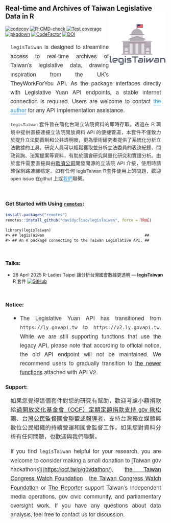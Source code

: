 
<!-- README.md is generated from README.Rmd. Please edit that file -->

## Real-time and Archives of Taiwan Legislative Data in R <img src="man/figures/logo.png" align="right" width="180"/>

<!-- badges: start -->

[![codecov](https://codecov.io/gh/davidycliao/legisTaiwan/branch/master/graph/badge.svg?token=HVVTCOE90D)](https://codecov.io/gh/davidycliao/legisTaiwan)
[![R-CMD-check](https://github.com/davidycliao/legisTaiwan/actions/workflows/R-CMD-check.yaml/badge.svg)](https://github.com/davidycliao/legisTaiwan/actions/workflows/R-CMD-check.yaml)
[![Test
coverage](https://github.com/davidycliao/legisTaiwan/actions/workflows/test-coverage.yaml/badge.svg)](https://github.com/davidycliao/legisTaiwan/actions/workflows/test-coverage.yaml)
[![pkgdown](https://github.com/davidycliao/legisTaiwan/actions/workflows/pkgdown.yaml/badge.svg)](https://github.com/davidycliao/legisTaiwan/actions/workflows/pkgdown.yaml)
[![CodeFactor](https://www.codefactor.io/repository/github/davidycliao/legistaiwan/badge)](https://www.codefactor.io/repository/github/davidycliao/legistaiwan)
[![DOI](https://zenodo.org/badge/DOI/10.5281/zenodo.7633962.svg)](https://doi.org/10.5281/zenodo.7633962)
<!-- badges: end -->

<div style="text-align: justify; font-size: 1.1rem; line-height: 1.6; color: #333; max-width: 800px; margin: 1rem auto; padding: 0 1rem; font-family: 'Helvetica Neue', Arial, sans-serif;">

`legisTaiwan` is designed to streamline access to real-time archives of
Taiwan’s legislative data, drawing inspiration from the UK’s
TheyWorkForYou API. As the package interfaces directly with Legislative
Yuan API endpoints, a stable internet connection is required. Users are
welcome to contact
<a href="https://davidycliao.github.io" style="color: #3498db; text-decoration: none; border-bottom: 1px solid #3498db;">the
author</a> for any API implementation assistance.

</div>

<div style="text-align: justify; font-size: 0.95rem; line-height: 1.6; color: #333; max-width: 800px; margin: 1rem auto; padding: 0 1rem; font-family: 'Helvetica Neue', Arial, sans-serif;">

`legisTaiwan` 套件旨在簡化台灣立法院資料的即時存取。透過在 R
環境中提供直接連接立法院開放資料 API
的便捷管道，本套件不僅致力於提升立法問責制和公共透明度，更為學術研究者提供了系統化分析立法數據的工具。研究人員可以輕鬆獲取並分析立法委員的表決紀錄、問政質詢、法案提案等資料，有助於國會研究與量化研究和實證分析。由於套件需要直接與由[歐噴公司](https://openfun.tw/#works)開發開源的立法院
API 介接，使用時請確保網路連線穩定。如有任何 legisTaiwan
R套件使用上的問題，歡迎open issue 在githut
上或<a href="https://davidycliao.github.io" style="color: #3498db; text-decoration: none; border-bottom: 1px solid #3498db;">我們</a>聯繫。

</div>

<br>

### Get Started with Using [`remotes`](https://github.com/r-lib/remotes):

``` r
install.packages("remotes")
remotes::install_github("davidycliao/legisTaiwan", force = TRUE)
```

    library(legisTaiwan)
    #> ## legisTaiwan                                            ##
    #> ## An R package connecting to the Taiwan Legislative API. ##

<br>

### Talks:

- 28 April 2025 R-Ladies Taipei 讓分析台灣國會數據更透明 —
  **legisTaiwan** R 套件
  [![GitHub](https://img.shields.io/badge/GitHub-181717?style=for-the-badge&logo=github&logoColor=white)](https://github.com/davidycliao/r-ladies-tpe-legistaiwan?tab=readme-ov-file)

<br>

### Notice:

<div style="text-align: justify; font-size: 1.1rem; line-height: 1.6; color: #333; max-width: 800px; margin: 1rem auto; padding: 0 1rem; font-family: 'Helvetica Neue', Arial, sans-serif;">

- The Legislative Yuan API has transitioned from `https://ly.govapi.tw`
  to `https://v2.ly.govapi.tw`. While we are still supporting functions
  that use the legacy API, please note that according to official
  notice, the old API endpoint will not be maintained. We recommend
  users to gradually transition to [the newer functions]() attached with
  API V2.

</div>

### Support:

<div style="text-align: justify; font-size: 1.1rem; line-height: 1.6; color: #333; max-width: 800px; margin: 1rem auto; padding: 0 1rem; font-family: 'Helvetica Neue', Arial, sans-serif;">

如果您覺得這個套件對您的研究有幫助，歡迎考慮小額捐款給[過開放文化基金會（OCF）定期定額捐款支持
g0v
揪松團](https://ocf.tw/p/g0vdathon/)、[台灣公民監督國會聯盟](https://ccw.org.tw/donation)或[報導者](https://support.twreporter.org)，支持台灣獨立媒體與數位公民組織的持續營運和國會監督工作。如果您對資料分析有任何問題，也歡迎與我們聯繫。

If you find `legisTaiwan` helpful for your research, you are welcome to
consider making a small donation to \[Taiwan g0v
hackathons\]((<https://ocf.tw/p/g0vdathon/>), [the Taiwan Congress Watch
Foundation](https://ccw.org.tw/donation) , [the Taiwan Congress Watch
Foundation](https://ccw.org.tw/donation) or [The
Reporter](https://support.twreporter.org) support Taiwan’s independent
media operations, g0v civic community, and parliamentary oversight work.
If you have any questions about data analysis, feel free to contact us
for discussion.

</div>

<br>
